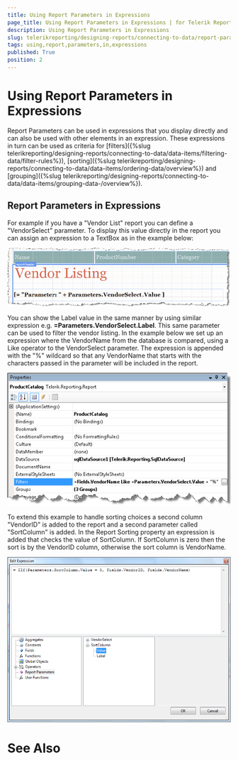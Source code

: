 ```yaml
---
title: Using Report Parameters in Expressions
page_title: Using Report Parameters in Expressions | for Telerik Reporting Documentation
description: Using Report Parameters in Expressions
slug: telerikreporting/designing-reports/connecting-to-data/report-parameters/using-report-parameters-in-expressions
tags: using,report,parameters,in,expressions
published: True
position: 2
---
```


# Using Report Parameters in Expressions



Report Parameters can be used in expressions that you display 
        directly and can also be used with other elements in an expression. 
        These expressions in turn can be used as criteria for 
        [filters]({%slug telerikreporting/designing-reports/connecting-to-data/data-items/filtering-data/filter-rules%}), 
        [sorting]({%slug telerikreporting/designing-reports/connecting-to-data/data-items/ordering-data/overview%}) 
        and [grouping]({%slug telerikreporting/designing-reports/connecting-to-data/data-items/grouping-data-/overview%}). 

## Report Parameters in Expressions

For example if you have a "Vendor List" report you can define a 
        "VendorSelect" parameter. To display this value directly in the report 
        you can assign an expression to a TextBox as in the example below:

  
  ![](images/DesignParameters002.png)

You can show the Label value in the same manner by using similar expression
         e.g. __=Parameters.VendorSelect.Label__. This same parameter can be used to filter the vendor listing.
        In the example below we set up an expression where the VendorName from 
        the database is compared, using a Like operator to the VendorSelect 
        parameter. The expression is appended with the "%" wildcard so that any 
        VendorName that starts with the characters passed in the parameter will 
        be included in the report.

  
  ![](images/DesignParameters003.png)

To extend this example to handle sorting choices a second column "VendorID" is added to the report and a second parameter called "SortColumn" is added. In the Report Sorting property an expression is added that checks the value of SortColumn. If SortColumn is zero then the sort is by the VendorID column, otherwise the sort column is VendorName.

  
  ![](images/DesignParameters007.png)

# See Also
